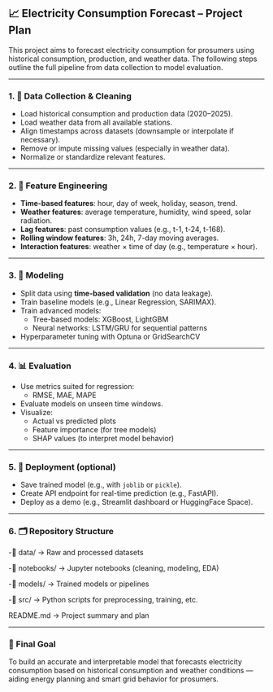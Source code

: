 ## 📈 Electricity Consumption Forecast – Project Plan

This project aims to forecast electricity consumption for prosumers using historical consumption, production, and weather data. The following steps outline the full pipeline from data collection to model evaluation.

---

### 1. 🧹 Data Collection & Cleaning
- Load historical consumption and production data (2020–2025).
- Load weather data from all available stations.
- Align timestamps across datasets (downsample or interpolate if necessary).
- Remove or impute missing values (especially in weather data).
- Normalize or standardize relevant features.

---

### 2. 🧠 Feature Engineering
- **Time-based features**: hour, day of week, holiday, season, trend.
- **Weather features**: average temperature, humidity, wind speed, solar radiation.
- **Lag features**: past consumption values (e.g., t-1, t-24, t-168).
- **Rolling window features**: 3h, 24h, 7-day moving averages.
- **Interaction features**: weather × time of day (e.g., temperature × hour).

---

### 3. 🤖 Modeling
- Split data using **time-based validation** (no data leakage).
- Train baseline models (e.g., Linear Regression, SARIMAX).
- Train advanced models:
  - Tree-based models: XGBoost, LightGBM
  - Neural networks: LSTM/GRU for sequential patterns
- Hyperparameter tuning with Optuna or GridSearchCV

---

### 4. 📊 Evaluation
- Use metrics suited for regression:
  - RMSE, MAE, MAPE
- Evaluate models on unseen time windows.
- Visualize:
  - Actual vs predicted plots
  - Feature importance (for tree models)
  - SHAP values (to interpret model behavior)

---

### 5. 🚀 Deployment (optional)
- Save trained model (e.g., with `joblib` or `pickle`).
- Create API endpoint for real-time prediction (e.g., FastAPI).
- Deploy as a demo (e.g., Streamlit dashboard or HuggingFace Space).

---

### 6. 🗂️ Repository Structure

-📁 data/ → Raw and processed datasets

-📁 notebooks/ → Jupyter notebooks (cleaning, modeling, EDA)

-📁 models/ → Trained models or pipelines

-📁 src/ → Python scripts for preprocessing, training, etc.

README.md → Project summary and plan


---

### 📌 Final Goal

To build an accurate and interpretable model that forecasts electricity consumption based on historical consumption and weather conditions — aiding energy planning and smart grid behavior for prosumers.

